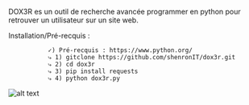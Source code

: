 DOX3R es un outil de recherche avancée programmer en
python pour retrouver un utilisateur sur un site web.

Installation/Pré-recquis :  
               
               ✓) Pré-recquis : https://www.python.org/  
               ⤷ 1) gitclone https://github.com/shenronIT/dox3r.git       
               ⤷ 2) cd dox3r
               ⤷ 3) pip install requests
               ⤷ 4) python dox3r.py  
               
![alt text](https://github.com/shenronIT/dox3r/blob/main/dox3r.png?raw=true)
               
               
               

